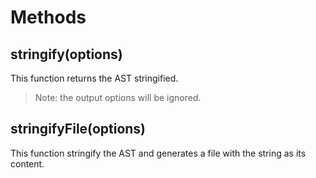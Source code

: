 # Methods

## stringify(options)

This function returns the AST stringified.

> Note: the output options will be ignored.

## stringifyFile(options)

This function stringify the AST and generates a file with the string as its content.